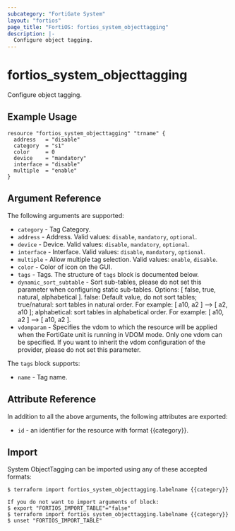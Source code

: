 ```yaml
---
subcategory: "FortiGate System"
layout: "fortios"
page_title: "FortiOS: fortios_system_objecttagging"
description: |-
  Configure object tagging.
---
```


# fortios_system_objecttagging
Configure object tagging.

## Example Usage

```hcl
resource "fortios_system_objecttagging" "trname" {
  address   = "disable"
  category  = "s1"
  color     = 0
  device    = "mandatory"
  interface = "disable"
  multiple  = "enable"
}
```

## Argument Reference

The following arguments are supported:

* `category` - Tag Category.
* `address` - Address. Valid values: `disable`, `mandatory`, `optional`.
* `device` - Device. Valid values: `disable`, `mandatory`, `optional`.
* `interface` - Interface. Valid values: `disable`, `mandatory`, `optional`.
* `multiple` - Allow multiple tag selection. Valid values: `enable`, `disable`.
* `color` - Color of icon on the GUI.
* `tags` - Tags. The structure of `tags` block is documented below.
* `dynamic_sort_subtable` - Sort sub-tables, please do not set this parameter when configuring static sub-tables. Options: [ false, true, natural, alphabetical ]. false: Default value, do not sort tables; true/natural: sort tables in natural order. For example: [ a10, a2 ] --> [ a2, a10 ]; alphabetical: sort tables in alphabetical order. For example: [ a10, a2 ] --> [ a10, a2 ].
* `vdomparam` - Specifies the vdom to which the resource will be applied when the FortiGate unit is running in VDOM mode. Only one vdom can be specified. If you want to inherit the vdom configuration of the provider, please do not set this parameter.

The `tags` block supports:

* `name` - Tag name.


## Attribute Reference

In addition to all the above arguments, the following attributes are exported:
* `id` - an identifier for the resource with format {{category}}.

## Import

System ObjectTagging can be imported using any of these accepted formats:
```
$ terraform import fortios_system_objecttagging.labelname {{category}}

If you do not want to import arguments of block:
$ export "FORTIOS_IMPORT_TABLE"="false"
$ terraform import fortios_system_objecttagging.labelname {{category}}
$ unset "FORTIOS_IMPORT_TABLE"
```
